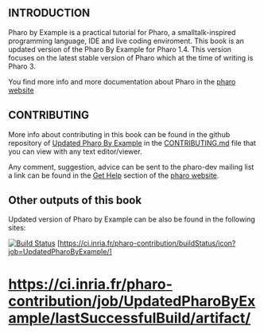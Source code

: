 
INTRODUCTION
------------

Pharo by Example is a practical tutorial for Pharo, a smalltalk-inspired programming language, IDE and live coding enviroment. This book is an updated version of the Pharo By Example for Pharo 1.4. This version focuses on the latest
stable version of Pharo which at the time of writing is Pharo 3.

You find more info and more documentation about Pharo in the [pharo website](http://pharo.org/)

CONTRIBUTING
-----------
More info about contributing in this book can be found in the github repository of
[Updated Pharo By Example](https://github.com/SquareBracketAssociates/UpdatedPharoByExample)
in the [CONTRIBUTING.md](https://github.com/SquareBracketAssociates/UpdatedPharoByExample/blob/master/CONTRIBUTING.md)
file that you can view with any text editor/viewer.

Any comment, suggestion, advice can be sent to the pharo-dev mailing list a link can be found in the [Get Help](http://pharo.org/get-help) section of the [pharo website](http://pharo.org/).

Other outputs of this book
---------------------------
Updated version of Pharo by Example can be also be found in the following sites:  

[![Build Status](https://ci.inria.fr/pharo-contribution/buildStatus/icon?job=UpdatedPharoByExample)](https://ci.inria.fr/pharo-contribution/job/UpdatedPharoByExample/) [https://ci.inria.fr/pharo-contribution/buildStatus/icon?job=UpdatedPharoByExample/]

https://ci.inria.fr/pharo-contribution/job/UpdatedPharoByExample/lastSuccessfulBuild/artifact/
====================

